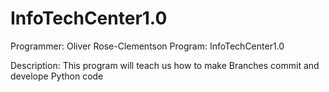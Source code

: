 # InfoTechCenter1.0

Programmer: Oliver Rose-Clementson 
Program: InfoTechCenter1.0

Description:   This program will teach us how to make Branches commit and develope Python code

